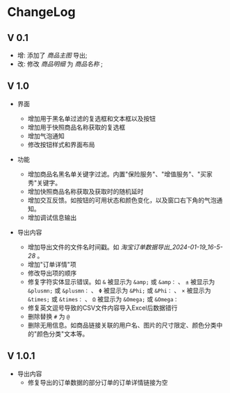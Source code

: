 # ChangeLog

## V 0.1

- 增: 添加了 *商品主图* 导出;
- 改: 修改 *商品明细* 为 *商品名称* ;

## V 1.0

- 界面
  - 增加用于黑名单过滤的复选框和文本框以及按钮
  - 增加用于快照商品名称获取的复选框
  - 增加气泡通知
  - 修改按钮样式和界面布局

- 功能
  - 增加商品名黑名单关键字过滤。内置"保险服务"、"增值服务"、"买家秀"关键字。
  - 增加快照商品名称获取及获取时的随机延时
  - 增加交互反馈。如按钮的可用状态和颜色变化，以及窗口右下角的气泡通知。
  - 增加调试信息输出

- 导出内容
  - 增加导出文件的文件名时间戳。如 *淘宝订单数据导出_2024-01-19_16-5-28* 。
  - 增加"订单详情"项
  - 修改导出项的顺序
  - 修复字符实体显示错误。如 `&` 被显示为 `&amp;` 或 `&amp：` 、 `±` 被显示为 `&plusmn;` 或 `&plusmn：` 、 `Φ` 被显示为 `&Phi;` 或 `&Phi：` 、 `×` 被显示为 `&times;` 或 `&times：` 、 `Ω` 被显示为 `&Omega;` 或 `&Omega：`
  - 修复英文逗号导致的CSV文件内容导入Excel后数据错行
  - 删除替换 `#` 为 `@`
  - 删除无用信息。如商品链接关联的用户名、图片的尺寸限定、颜色分类中的"颜色分类"文本等。

## V 1.0.1

- 导出内容
  - 修复导出的订单数据的部分订单的订单详情链接为空
